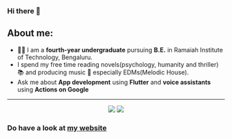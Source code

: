 ### Hi there 👋

## About me:
* :student: I am a <strong>fourth-year undergraduate</strong> pursuing <strong>B.E.</strong> in Ramaiah Institute of Technology, Bengaluru.
* I spend my free time reading novels(psychology, humanity and thriller) :books: and producing music :musical_note: especially EDMs(Melodic House).
* Ask me about <b>App development</b> using <b>Flutter</b> and <b>voice assistants</b> using <b>Actions on Google</b>


<hr>
<p align="center">


<p align="center">
        <a href="https://www.linkedin.com/in/ayush-ujjwal-15496016b/" alt="Linkedin"><img src="https://raw.githubusercontent.com/jayehernandez/jayehernandez/3f5402efef9a0ae89211a6e04609558e862ca616/readme/linkedin-fill.svg"></a>
    <a href="mailto:ujjwal.msrit@gmail.com" alt="Contact me"><img src="https://raw.githubusercontent.com/jayehernandez/jayehernandez/3f5402efef9a0ae89211a6e04609558e862ca616/readme/mail-fill.svg"></a>
      </p>
</p>

<h3>Do have a look at <a href="https://ayushujjwal.netlify.app">my website</a></h3>
